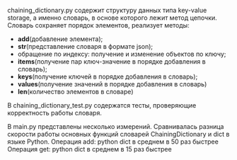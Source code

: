 chaining_dictionary.py содержит структуру данных  типа 
key-value storage, а именно словарь, в основе которого лежит
метод цепочки. Словарь сохраняет порядок элементов, реализует
методы: 
* __add__(добавление элемента);
* __str__(представление словаря в формате json);
* обращение по индексу: получение и изменение объектов по ключу;
* __items__(получение пар ключ-значение в порядке добавления в словарь);
* __keys__(получение ключей в порядке добавления в словарь);
* __values__(получение значений в порядке добавления в словарь)
* __len__(количество элементов в словаре)

В chaining_dictionary_test.py содержатся тесты, проверяющие
корректность работы словаря.

В main.py представлены несколько измерений. Сравнивалась разница скорости работы
основных функций словарей ChainingDictionary и dict в языке Python.
Операция add: python dict в среднем в 50 раз быстрее
Операция get: python dict в среднем в 15 раз быстрее
